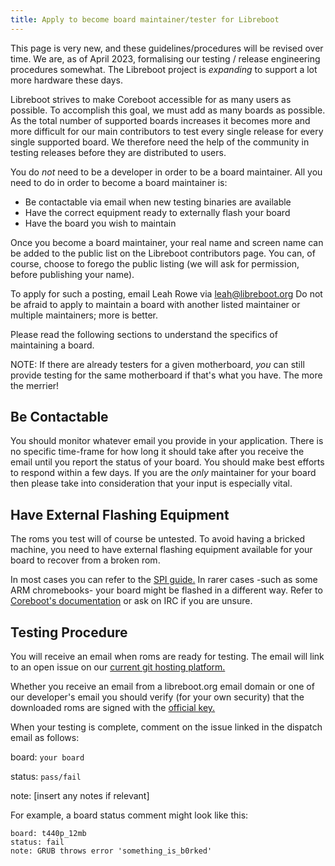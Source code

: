 ```yaml
---
title: Apply to become board maintainer/tester for Libreboot
---
```


This page is very new, and these guidelines/procedures will be revised over
time. We are, as of April 2023, formalising our testing / release engineering
procedures somewhat. The Libreboot project is *expanding* to support a lot
more hardware these days.

Libreboot strives to make Coreboot accessible for as many users as possible.
To accomplish this goal, we must add as many boards as possible.
As the total number of supported boards increases it becomes more and more difficult
for our main contributors to test every single release for every single supported board.
We therefore need the help of the community in testing releases before they are
distributed to users.

You do *not* need to be a developer in order to be a board maintainer.
All you need to do in order to become a board maintainer is:

+ Be contactable via email when new testing binaries are available
+ Have the correct equipment ready to externally flash your board
+ Have the board you wish to maintain

Once you become a board maintainer, your real name and screen name can
be added to the public list on the Libreboot contributors page.
You can, of course, choose to forego the public listing (we will ask for
permission, before publishing your name).

To apply for such a posting, email
Leah Rowe via [leah@libreboot.org](mailto:leah@libreboot.org)
Do not be afraid to apply to maintain a board with another listed
maintainer or multiple maintainers; more is better.

Please read the following sections to understand the specifics of
maintaining a board.

NOTE: If there are already testers for a given motherboard, *you* can still
provide testing for the same motherboard if that's what you have. The more the
merrier!

## Be Contactable

You should monitor whatever email you provide in your application.
There is no specific time-frame for how long it should take after
you receive the email until you report the status of your board.
You should make best efforts to respond within a few days.
If you are the *only* maintainer for your board then please take
into consideration that your input is especially vital.

## Have External Flashing Equipment

The roms you test will of course be untested.
To avoid having a bricked machine, you need to have external flashing
equipment available for your board to recover from a broken rom.

In most cases you can refer to the [SPI guide.](../install/spi.html)
In rarer cases -such as some ARM chromebooks- your board might be flashed in a different way.
Refer to [Coreboot's documentation](https://doc.coreboot.org/)
or ask on IRC if you are unsure.

## Testing Procedure

You will receive an email when roms are ready for testing.
The email will link to an open issue on our [current git hosting platform.](/git.html#lbmk-libreboot-make)

Whether you receive an email from a libreboot.org email
domain or one of our developer's email you should verify (for
your own security)
that the downloaded roms are signed with the [official key.](/download.html#gpg-signing-key)

When your testing is complete, comment on the issue linked in
the dispatch email as follows:

board: `your board`

status: `pass/fail`

note: [insert any notes if relevant]

For example, a board status comment might look like this:

    board: t440p_12mb
    status: fail
    note: GRUB throws error 'something_is_b0rked'
